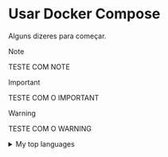 # Usar Docker Compose

Alguns dizeres para começar.

>[!NOTE]
>TESTE COM NOTE

>[!IMPORTANT]
>TESTE COM O IMPORTANT

>[!WARNING]
>TESTE COM O WARNING

<details>
<summary>My top languages</summary>

| Rank | Languages |
|-----:|-----------|
|     1| Javascript|
|     2| Python    |
|     3| SQL       |

</details>

